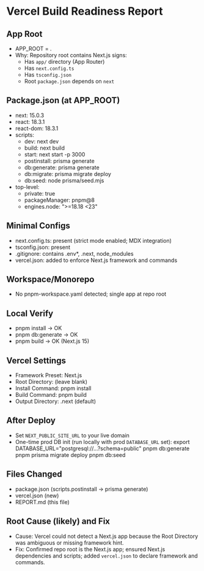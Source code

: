 # Vercel Build Readiness Report

## App Root
- APP_ROOT = .
- Why: Repository root contains Next.js signs:
  - Has `app/` directory (App Router)
  - Has `next.config.ts`
  - Has `tsconfig.json`
  - Root `package.json` depends on `next`

## Package.json (at APP_ROOT)
- next: 15.0.3
- react: 18.3.1
- react-dom: 18.3.1
- scripts:
  - dev: next dev
  - build: next build
  - start: next start -p 3000
  - postinstall: prisma generate
  - db:generate: prisma generate
  - db:migrate: prisma migrate deploy
  - db:seed: node prisma/seed.mjs
- top-level:
  - private: true
  - packageManager: pnpm@8
  - engines.node: ">=18.18 <23"

## Minimal Configs
- next.config.ts: present (strict mode enabled; MDX integration)
- tsconfig.json: present
- .gitignore: contains .env*, .next, node_modules
- vercel.json: added to enforce Next.js framework and commands

## Workspace/Monorepo
- No pnpm-workspace.yaml detected; single app at repo root

## Local Verify
- pnpm install → OK
- pnpm db:generate → OK
- pnpm build → OK (Next.js 15)

## Vercel Settings
- Framework Preset: Next.js
- Root Directory: (leave blank)
- Install Command: pnpm install
- Build Command: pnpm build
- Output Directory: .next (default)

## After Deploy
- Set `NEXT_PUBLIC_SITE_URL` to your live domain
- One-time prod DB init (run locally with prod `DATABASE_URL` set):
  export DATABASE_URL="postgresql://…?schema=public"
  pnpm db:generate
  pnpm prisma migrate deploy
  pnpm db:seed

## Files Changed
- package.json (scripts.postinstall → prisma generate)
- vercel.json (new)
- REPORT.md (this file)

## Root Cause (likely) and Fix
- Cause: Vercel could not detect a Next.js app because the Root Directory was ambiguous or missing framework hint.
- Fix: Confirmed repo root is the Next.js app; ensured Next.js dependencies and scripts; added `vercel.json` to declare framework and commands.
